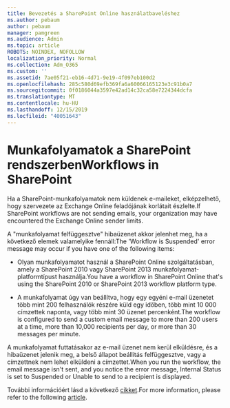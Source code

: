 ```yaml
---
title: Bevezetés a SharePoint Online használatbaveléshez
ms.author: pebaum
author: pebaum
manager: pamgreen
ms.audience: Admin
ms.topic: article
ROBOTS: NOINDEX, NOFOLLOW
localization_priority: Normal
ms.collection: Adm_O365
ms.custom: ''
ms.assetid: 7ae05f21-eb16-4d71-9e19-4f097eb100d2
ms.openlocfilehash: 285c580d69efb369fa6a60066165123e3c91b0a7
ms.sourcegitcommit: 0f0186044a3597e42ad14c32ca58e7224344dcfa
ms.translationtype: MT
ms.contentlocale: hu-HU
ms.lasthandoff: 12/15/2019
ms.locfileid: "40051643"
---
```

# <a name="workflows-in-sharepoint"></a><span data-ttu-id="14de7-102">Munkafolyamatok a SharePoint rendszerben</span><span class="sxs-lookup"><span data-stu-id="14de7-102">Workflows in SharePoint</span></span>

<span data-ttu-id="14de7-103">Ha a SharePoint-munkafolyamatok nem küldenek e-maileket, elképzelhető, hogy szervezete az Exchange Online feladójának korlátait észlelte.</span><span class="sxs-lookup"><span data-stu-id="14de7-103">If SharePoint workflows are not sending emails, your organization may have encountered the Exchange Online sender limits.</span></span>

<span data-ttu-id="14de7-104">A "munkafolyamat felfüggesztve" hibaüzenet akkor jelenhet meg, ha a következő elemek valamelyike fennáll:</span><span class="sxs-lookup"><span data-stu-id="14de7-104">The 'Workflow is Suspended' error message may occur if you have one of the following items:</span></span>

- <span data-ttu-id="14de7-105">Olyan munkafolyamatot használ a SharePoint Online szolgáltatásban, amely a SharePoint 2010 vagy SharePoint 2013 munkafolyamat-platformtípust használja.</span><span class="sxs-lookup"><span data-stu-id="14de7-105">You have a workflow in SharePoint Online that's using the SharePoint 2010 or SharePoint 2013 workflow platform type.</span></span>

- <span data-ttu-id="14de7-106">A munkafolyamat úgy van beállítva, hogy egy egyéni e-mail üzenetet több mint 200 felhasználók részére küld egy időben, több mint 10 000 címzettek naponta, vagy több mint 30 üzenet percenként.</span><span class="sxs-lookup"><span data-stu-id="14de7-106">The workflow is configured to send a custom email message to more than 200 users at a time, more than 10,000 recipients per day, or more than 30 messages per minute.</span></span>

<span data-ttu-id="14de7-107">A munkafolyamat futtatásakor az e-mail üzenet nem kerül elküldésre, és a hibaüzenet jelenik meg, a belső állapot beállítás felfüggesztve, vagy a címzettnek nem lehet elküldeni a címzettet.</span><span class="sxs-lookup"><span data-stu-id="14de7-107">When you run the workflow, the email message isn't sent, and you notice the error message, Internal Status is set to Suspended or Unable to send to a recipient is displayed.</span></span>

<span data-ttu-id="14de7-108">További információért lásd a következő [cikket](https://docs.microsoft.com/sharepoint/support/workflows/configured-workflow-fails-running).</span><span class="sxs-lookup"><span data-stu-id="14de7-108">For more information, please refer to the following [article](https://docs.microsoft.com/sharepoint/support/workflows/configured-workflow-fails-running).</span></span>

